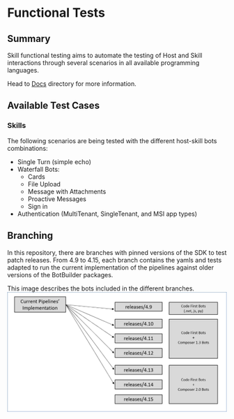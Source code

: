 # Functional Tests

## Summary

Skill functional testing aims to automate the testing of Host and Skill interactions through several scenarios in all available programming languages.

Head to [Docs](../../Docs/) directory for more information.

## Available Test Cases
### Skills
The following scenarios are being tested with the different host-skill bots combinations:
- Single Turn (simple echo)
- Waterfall Bots:
   - Cards
   - File Upload
   - Message with Attachments
   - Proactive Messages
   - Sign in
- Authentication (MultiTenant, SingleTenant, and MSI app types)

## Branching 
In this repository, there are branches with pinned versions of the SDK to test patch releases.
From 4.9 to 4.15, each branch contains the yamls and tests adapted to run the current implementation of the pipelines against older versions of the BotBuilder packages.


This image describes the bots included in the different branches.
![branching](/Docs/media/branching.png)
